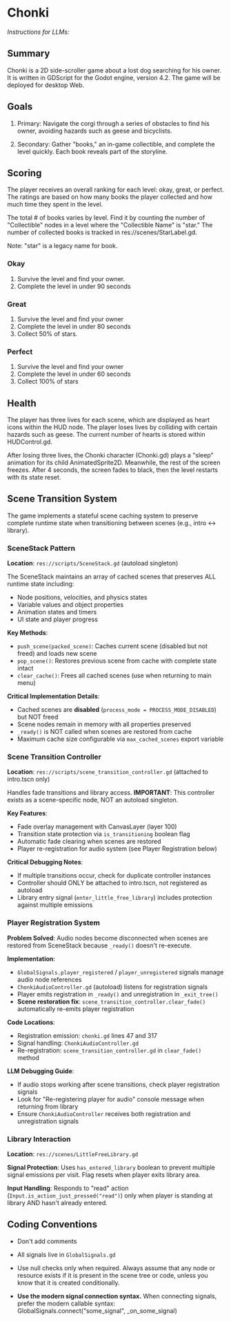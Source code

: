 # Chonki

*Instructions for LLMs:*

## Summary

Chonki is a 2D side-scroller game about a lost dog searching for his owner. It is written in GDScript for the Godot engine, version 4.2. The game will be deployed for desktop Web.

## Goals

1. Primary: Navigate the corgi through a series of obstacles to find his owner, avoiding hazards such as geese and bicyclists.

2. Secondary: Gather "books," an in-game collectible, and complete the level quickly. Each book reveals part of the storyline.

## Scoring

The player receives an overall ranking for each level: okay, great, or perfect. The ratings are based on how many books the player collected and how much time they spent in the level.

The total # of books varies by level. Find it by counting the number of "Collectible" nodes in a level where the "Collectible Name" is "star." The number of collected books is tracked in res://scenes/StarLabel.gd.

Note: "star" is a legacy name for book.

### Okay

1. Survive the level and find your owner.
2. Complete the level in under 90 seconds

### Great

1. Survive the level and find your owner
2. Complete the level in under 80 seconds
3. Collect 50% of stars.

### Perfect 

1. Survive the level and find your owner
2. Complete the level in under 60 seconds
3. Collect 100% of stars

## Health

The player has three lives for each scene, which are displayed as heart icons within the HUD node. The player loses lives by colliding with certain hazards such as geese. The current number of hearts is stored within HUDControl.gd.

After losing three lives, the Chonki character (Chonki.gd) plays a "sleep" animation for its child AnimatedSprite2D. Meanwhile, the rest of the screen freezes. After 4 seconds, the screen fades to black, then the level restarts with its state reset.

## Scene Transition System

The game implements a stateful scene caching system to preserve complete runtime state when transitioning between scenes (e.g., intro ↔ library).

### SceneStack Pattern

**Location**: `res://scripts/SceneStack.gd` (autoload singleton)

The SceneStack maintains an array of cached scenes that preserves ALL runtime state including:
- Node positions, velocities, and physics states
- Variable values and object properties  
- Animation states and timers
- UI state and player progress

**Key Methods**:
- `push_scene(packed_scene)`: Caches current scene (disabled but not freed) and loads new scene
- `pop_scene()`: Restores previous scene from cache with complete state intact
- `clear_cache()`: Frees all cached scenes (use when returning to main menu)

**Critical Implementation Details**:
- Cached scenes are **disabled** (`process_mode = PROCESS_MODE_DISABLED`) but NOT freed
- Scene nodes remain in memory with all properties preserved
- `_ready()` is NOT called when scenes are restored from cache
- Maximum cache size configurable via `max_cached_scenes` export variable

### Scene Transition Controller

**Location**: `res://scripts/scene_transition_controller.gd` (attached to intro.tscn only)

Handles fade transitions and library access. **IMPORTANT**: This controller exists as a scene-specific node, NOT an autoload singleton.

**Key Features**:
- Fade overlay management with CanvasLayer (layer 100)
- Transition state protection via `is_transitioning` boolean flag
- Automatic fade clearing when scenes are restored
- Player re-registration for audio system (see Player Registration below)

**Critical Debugging Notes**:
- If multiple transitions occur, check for duplicate controller instances
- Controller should ONLY be attached to intro.tscn, not registered as autoload
- Library entry signal (`enter_little_free_library`) includes protection against multiple emissions

### Player Registration System

**Problem Solved**: Audio nodes become disconnected when scenes are restored from SceneStack because `_ready()` doesn't re-execute.

**Implementation**:
- `GlobalSignals.player_registered` / `player_unregistered` signals manage audio node references
- `ChonkiAudioController.gd` (autoload) listens for registration signals
- Player emits registration in `_ready()` and unregistration in `_exit_tree()`
- **Scene restoration fix**: `scene_transition_controller.clear_fade()` automatically re-emits player registration

**Code Locations**:
- Registration emission: `chonki.gd` lines 47 and 317
- Signal handling: `ChonkiAudioController.gd` 
- Re-registration: `scene_transition_controller.gd` in `clear_fade()` method

**LLM Debugging Guide**:
- If audio stops working after scene transitions, check player registration signals
- Look for "Re-registering player for audio" console message when returning from library
- Ensure `ChonkiAudioController` receives both registration and unregistration signals

### Library Interaction

**Location**: `res://scenes/LittleFreeLibrary.gd`

**Signal Protection**: Uses `has_entered_library` boolean to prevent multiple signal emissions per visit. Flag resets when player exits library area.

**Input Handling**: Responds to "read" action (`Input.is_action_just_pressed("read")`) only when player is standing at library AND hasn't already entered.

## Coding Conventions

- Don't add comments

- All signals live in `GlobalSignals.gd`

- Use null checks only when required. Always assume that any node or resource exists if it is present in the scene tree or code, unless you know that it is created conditionally.

- **Use the modern signal connection syntax.** When connecting signals, prefer the modern callable syntax: GlobalSignals.connect("some_signal", _on_some_signal)
